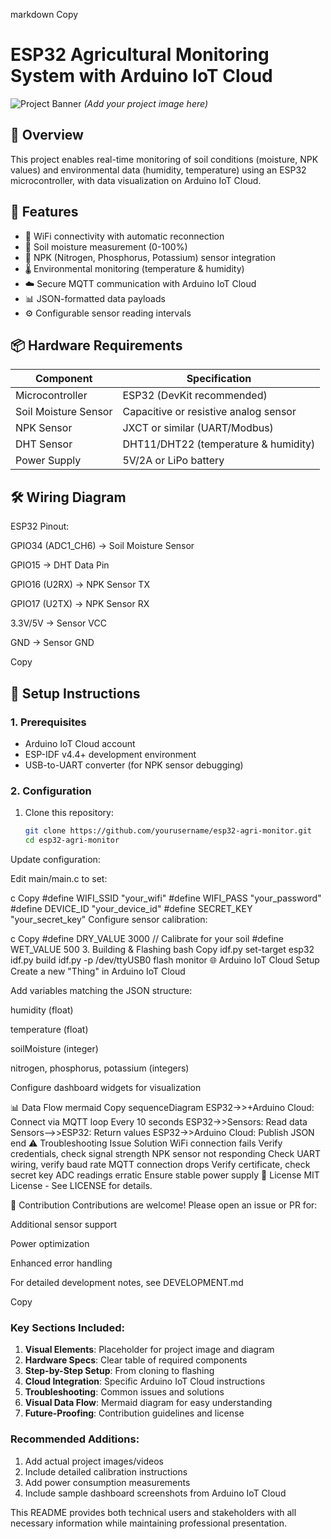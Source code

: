 markdown
Copy
# ESP32 Agricultural Monitoring System with Arduino IoT Cloud

![Project Banner](https://via.placeholder.com/800x300?text=ESP32+NPK+Soil+Monitoring) *(Add your project image here)*

## 📌 Overview
This project enables real-time monitoring of soil conditions (moisture, NPK values) and environmental data (humidity, temperature) using an ESP32 microcontroller, with data visualization on Arduino IoT Cloud.

## 🌟 Features
- 📶 WiFi connectivity with automatic reconnection
- 🌱 Soil moisture measurement (0-100%)
- 🔬 NPK (Nitrogen, Phosphorus, Potassium) sensor integration
- 🌡️ Environmental monitoring (temperature & humidity)
- ☁️ Secure MQTT communication with Arduino IoT Cloud
- 📊 JSON-formatted data payloads
- ⚙️ Configurable sensor reading intervals

## 📦 Hardware Requirements
| Component | Specification |
|-----------|--------------|
| Microcontroller | ESP32 (DevKit recommended) |
| Soil Moisture Sensor | Capacitive or resistive analog sensor |
| NPK Sensor | JXCT or similar (UART/Modbus) |
| DHT Sensor | DHT11/DHT22 (temperature & humidity) |
| Power Supply | 5V/2A or LiPo battery |

## 🛠️ Wiring Diagram
ESP32 Pinout:

GPIO34 (ADC1_CH6) → Soil Moisture Sensor

GPIO15 → DHT Data Pin

GPIO16 (U2RX) → NPK Sensor TX

GPIO17 (U2TX) → NPK Sensor RX

3.3V/5V → Sensor VCC

GND → Sensor GND

Copy

## 🚀 Setup Instructions

### 1. Prerequisites
- Arduino IoT Cloud account
- ESP-IDF v4.4+ development environment
- USB-to-UART converter (for NPK sensor debugging)

### 2. Configuration
1. Clone this repository:
   ```bash
   git clone https://github.com/yourusername/esp32-agri-monitor.git
   cd esp32-agri-monitor
Update configuration:

Edit main/main.c to set:

c
Copy
#define WIFI_SSID "your_wifi"
#define WIFI_PASS "your_password"
#define DEVICE_ID "your_device_id"
#define SECRET_KEY "your_secret_key"
Configure sensor calibration:

c
Copy
#define DRY_VALUE 3000  // Calibrate for your soil
#define WET_VALUE 500
3. Building & Flashing
bash
Copy
idf.py set-target esp32
idf.py build
idf.py -p /dev/ttyUSB0 flash monitor
🌐 Arduino IoT Cloud Setup
Create a new "Thing" in Arduino IoT Cloud

Add variables matching the JSON structure:

humidity (float)

temperature (float)

soilMoisture (integer)

nitrogen, phosphorus, potassium (integers)

Configure dashboard widgets for visualization

📊 Data Flow
mermaid
Copy
sequenceDiagram
    ESP32->>+Arduino Cloud: Connect via MQTT
    loop Every 10 seconds
        ESP32->>Sensors: Read data
        Sensors-->>ESP32: Return values
        ESP32->>Arduino Cloud: Publish JSON
    end
⚠️ Troubleshooting
Issue	Solution
WiFi connection fails	Verify credentials, check signal strength
NPK sensor not responding	Check UART wiring, verify baud rate
MQTT connection drops	Verify certificate, check secret key
ADC readings erratic	Ensure stable power supply
📜 License
MIT License - See LICENSE for details.

🤝 Contribution
Contributions are welcome! Please open an issue or PR for:

Additional sensor support

Power optimization

Enhanced error handling

For detailed development notes, see DEVELOPMENT.md

Copy

### Key Sections Included:

1. **Visual Elements**: Placeholder for project image and diagram
2. **Hardware Specs**: Clear table of required components
3. **Step-by-Step Setup**: From cloning to flashing
4. **Cloud Integration**: Specific Arduino IoT Cloud instructions
5. **Troubleshooting**: Common issues and solutions
6. **Visual Data Flow**: Mermaid diagram for easy understanding
7. **Future-Proofing**: Contribution guidelines and license

### Recommended Additions:
1. Add actual project images/videos
2. Include detailed calibration instructions
3. Add power consumption measurements
4. Include sample dashboard screenshots from Arduino IoT Cloud

This README provides both technical users and stakeholders with all necessary information while maintaining professional presentation.
